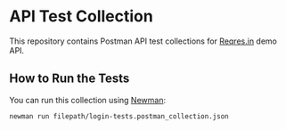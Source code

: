 # API Test Collection

This repository contains Postman API test collections for [Reqres.in](https://reqres.in) demo API.

## How to Run the Tests

You can run this collection using [Newman](https://www.npmjs.com/package/newman):

```bash
newman run filepath/login-tests.postman_collection.json
